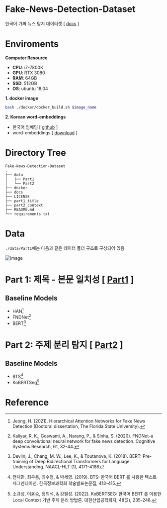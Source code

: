# Fake-News-Detection-Dataset

한국어 가짜 뉴스 탐지 데이터셋 [ [docs](https://tootouch.github.io/Fake-News-Detection-Dataset/) ]

# Enviroments

**Computer Resource**
- **CPU**: i7-7800K
- **GPU**: RTX 3080
- **RAM**: 64GB
- **SSD**: 512GB
- **OS**: ubuntu 18.04

**1. docker image**

```bash
bash ./docker/docker_build.sh $image_name
```


**2. Korean word-embeddings**

- 한국어 임베딩 [ [github](https://github.com/ratsgo/embedding) ]
- word-embeddings [ [download](https://drive.google.com/file/d/1FeGIbSz2E1A63JZP_XIxnGaSRt7AhXFf/view) ]


# Directory Tree

```
Fake-News-Detection-Dataset
.
├── data
│   ├── Part1
│   └── Part2
├── docker
├── docs
├── LICENSE
├── part1_title
├── part2_context
├── README.md
└── requirements.txt

```

# Data

`./data/Part1`에는 다음과 같은 데이터 폴더 구조로 구성되어 있음

![image](https://user-images.githubusercontent.com/37654013/207876089-16a0e88d-5fba-4aad-9654-521505a9e370.png)


# Part 1: 제목 - 본문 일치성 [ [Part1]() ]

## Baseline Models

- HAN[^1]
- FNDNet[^2]
- BERT[^3]

# Part 2: 주제 분리 탐지 [ [Part2]() ]
## Baseline Models

- BTS[^4]
- KoBERTSeg[^5]


# Reference

[^1]: Jeong, H. (2021). Hierarchical Attention Networks for Fake News Detection (Doctoral dissertation, The Florida State University).
[^2]: Kaliyar, R. K., Goswami, A., Narang, P., & Sinha, S. (2020). FNDNet–a deep convolutional neural network for fake news detection. Cognitive Systems Research, 61, 32-44.
[^3]: Devlin, J., Chang, M. W., Lee, K., & Toutanova, K. (2018). BERT: Pre-training of Deep Bidirectional Transformers for Language Understanding. NAACL-HLT (1), 4171-4186
[^4]: 전재민, 최우용, 최수정, & 박세영. (2019). BTS: 한국어 BERT 를 사용한 텍스트 세그멘테이션. 한국정보과학회 학술발표논문집, 413-415.
[^5]: 소규성, 이윤승, 정의석, & 강필성. (2022). KoBERTSEG: 한국어 BERT 를 이용한 Local Context 기반 주제 분리 방법론. 대한산업공학회지, 48(2), 235-248. 
